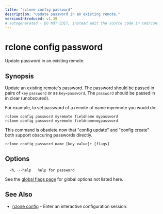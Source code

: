 ```yaml
---
title: "rclone config password"
description: "Update password in an existing remote."
versionIntroduced: v1.39
# autogenerated - DO NOT EDIT, instead edit the source code in cmd/config/password/ and as part of making a release run "make commanddocs"
---
```

# rclone config password

Update password in an existing remote.

## Synopsis

Update an existing remote's password. The password
should be passed in pairs of `key` `password` or as `key=password`.
The `password` should be passed in in clear (unobscured).

For example, to set password of a remote of name myremote you would do:

    rclone config password myremote fieldname mypassword
    rclone config password myremote fieldname=mypassword

This command is obsolete now that "config update" and "config create"
both support obscuring passwords directly.


```
rclone config password name [key value]+ [flags]
```

## Options

```
  -h, --help   help for password
```

See the [global flags page](/flags/) for global options not listed here.

## See Also

* [rclone config](/commands/rclone_config/)	 - Enter an interactive configuration session.

